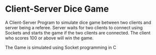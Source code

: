 # Client-Server Dice Game
 A Client-Server Program to simulate dice game between two clients and server being a referee.
 Server waits for two clients to connect using Sockets and starts the game if the two clients are connected.
 The client who scores 100 or above will win the game. 
 
 The Game is simulated using Socket programming in C
